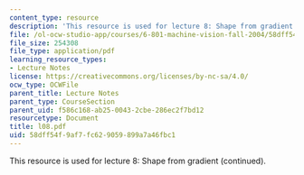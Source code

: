 ```yaml
---
content_type: resource
description: 'This resource is used for lecture 8: Shape from gradient (continued).'
file: /ol-ocw-studio-app/courses/6-801-machine-vision-fall-2004/58dff54f9af7fc629059899a7a46fbc1_l08.pdf
file_size: 254308
file_type: application/pdf
learning_resource_types:
- Lecture Notes
license: https://creativecommons.org/licenses/by-nc-sa/4.0/
ocw_type: OCWFile
parent_title: Lecture Notes
parent_type: CourseSection
parent_uid: f586c168-ab25-0043-2cbe-286ec2f7bd12
resourcetype: Document
title: l08.pdf
uid: 58dff54f-9af7-fc62-9059-899a7a46fbc1
---
```

This resource is used for lecture 8: Shape from gradient (continued).